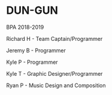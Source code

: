 # DUN-GUN
BPA 2018-2019

Richard H - Team Captain/Programmer





Jeremy B  - Programmer




Kyle P    - Programmer




Kyle T    - Graphic Designer/Programmer





Ryan P    - Music Design and Composition
